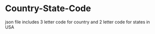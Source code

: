 # Country-State-Code
json file includes 3 letter code for country and 2 letter code for states in USA
